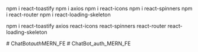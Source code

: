 npm i react-toastify
npm i axios
npm i react-icons
npm i react-spinners
npm i react-router
npm i react-loading-skeleton

npm i react-toastify axios react-icons react-spinners react-router react-loading-skeleton

#   C h a t B o t _ a u t h _ M E R N _ F E  
 # ChatBot_auth_MERN_FE
